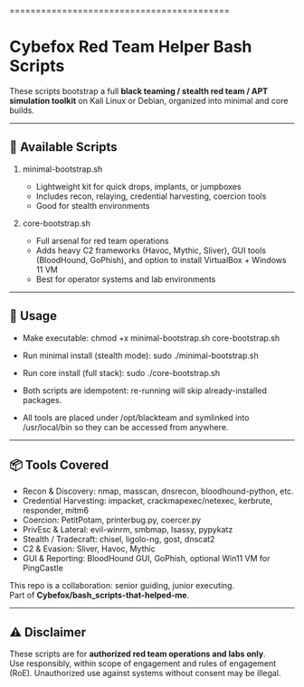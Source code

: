 ==========================================
 
 Cybefox Red Team Helper Bash Scripts
==========================================

These scripts bootstrap a full **black teaming / stealth red team / APT simulation toolkit** 
on Kali Linux or Debian, organized into minimal and core builds.

------------------------------------------
 🚀 Available Scripts
------------------------------------------

1. minimal-bootstrap.sh
   - Lightweight kit for quick drops, implants, or jumpboxes
   - Includes recon, relaying, credential harvesting, coercion tools
   - Good for stealth environments

2. core-bootstrap.sh
   - Full arsenal for red team operations
   - Adds heavy C2 frameworks (Havoc, Mythic, Sliver), 
     GUI tools (BloodHound, GoPhish), and option to install VirtualBox + Windows 11 VM
   - Best for operator systems and lab environments

------------------------------------------
 🧭 Usage
------------------------------------------
- Make executable: 
    chmod +x minimal-bootstrap.sh core-bootstrap.sh

- Run minimal install (stealth mode):
    sudo ./minimal-bootstrap.sh

- Run core install (full stack):
    sudo ./core-bootstrap.sh

- Both scripts are idempotent: re-running will skip already-installed packages.
- All tools are placed under /opt/blackteam and symlinked into /usr/local/bin 
  so they can be accessed from anywhere.

------------------------------------------
 📦 Tools Covered
------------------------------------------
- Recon & Discovery: nmap, masscan, dnsrecon, bloodhound-python, etc.
- Credential Harvesting: impacket, crackmapexec/netexec, kerbrute, responder, mitm6
- Coercion: PetitPotam, printerbug.py, coercer.py
- PrivEsc & Lateral: evil-winrm, smbmap, lsassy, pypykatz
- Stealth / Tradecraft: chisel, ligolo-ng, gost, dnscat2
- C2 & Evasion: Sliver, Havoc, Mythic
- GUI & Reporting: BloodHound GUI, GoPhish, optional Win11 VM for PingCastle

This repo is a collaboration: senior guiding, junior executing.  
Part of **Cybefox/bash_scripts-that-helped-me**.

------------------------------------------
 ⚠️ Disclaimer
------------------------------------------
These scripts are for **authorized red team operations and labs only**.  
Use responsibly, within scope of engagement and rules of engagement (RoE).
Unauthorized use against systems without consent may be illegal.
